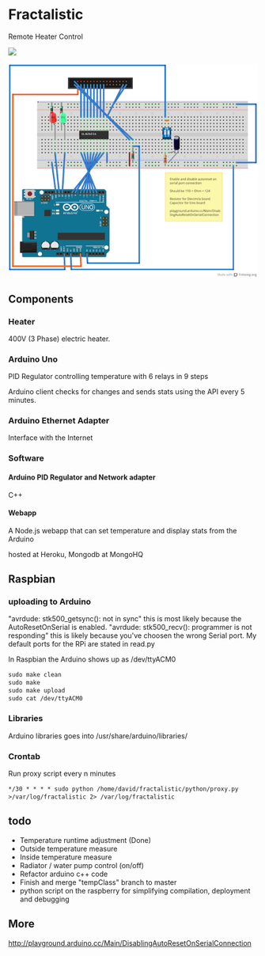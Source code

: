 # Fractalistic
Remote Heater Control

![](https://github.com/rhymn/fractalistic/blob/master/extra/fracd.png)

![](https://github.com/rhymn/fractalistic/blob/master/extra/fritzing.png)

## Components

### Heater
400V (3 Phase) electric heater.

### Arduino Uno
PID Regulator controlling temperature with 6 relays in 9 steps

Arduino client checks for changes and sends stats using the API every 5 minutes.

### Arduino Ethernet Adapter
Interface with the Internet

### Software

#### Arduino PID Regulator and Network adapter
C++

#### Webapp
A Node.js webapp that can set temperature and display stats from the Arduino

hosted at Heroku, Mongodb at MongoHQ

## Raspbian

### uploading to Arduino
"avrdude: stk500_getsync(): not in sync" this is most likely because the AutoResetOnSerial is enabled.
"avrdude: stk500_recv(): programmer is not responding" this is likely because you've choosen the wrong Serial port. My default ports for the RPi are stated in read.py

In Raspbian the Arduino shows up as /dev/ttyACM0

```
sudo make clean
sudo make
sudo make upload
sudo cat /dev/ttyACM0
```

### Libraries
Arduino libraries goes into /usr/share/arduino/libraries/

### Crontab
Run proxy script every n minutes

```
*/30 * * * * sudo python /home/david/fractalistic/python/proxy.py >/var/log/fractalistic 2> /var/log/fractalistic
```


## todo
* Temperature runtime adjustment (Done)
* Outside temperature measure
* Inside temperature measure
* Radiator / water pump control (on/off)
* Refactor arduino c++ code
* Finish and merge "tempClass" branch to master
* python script on the raspberry for simplifying compilation, deployment and debugging

## More
http://playground.arduino.cc/Main/DisablingAutoResetOnSerialConnection
